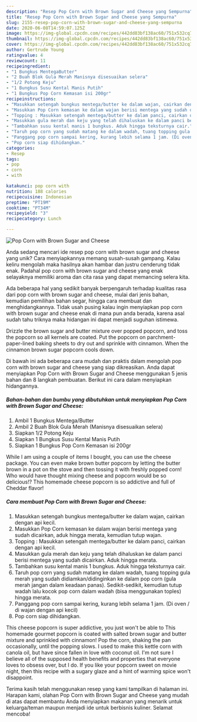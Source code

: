 ```yaml
---
description: "Resep Pop Corn with Brown Sugar and Cheese yang Sempurna"
title: "Resep Pop Corn with Brown Sugar and Cheese yang Sempurna"
slug: 2155-resep-pop-corn-with-brown-sugar-and-cheese-yang-sempurna
date: 2020-06-08T14:59:07.125Z
image: https://img-global.cpcdn.com/recipes/442dd83bf138ac60/751x532cq70/pop-corn-with-brown-sugar-and-cheese-foto-resep-utama.jpg
thumbnail: https://img-global.cpcdn.com/recipes/442dd83bf138ac60/751x532cq70/pop-corn-with-brown-sugar-and-cheese-foto-resep-utama.jpg
cover: https://img-global.cpcdn.com/recipes/442dd83bf138ac60/751x532cq70/pop-corn-with-brown-sugar-and-cheese-foto-resep-utama.jpg
author: Gertrude Young
ratingvalue: 4
reviewcount: 11
recipeingredient:
- "1 Bungkus MentegaButter"
- "2 Buah Blok Gula Merah Manisnya disesuaikan selera"
- "1/2 Potong Keju"
- "1 Bungkus Susu Kental Manis Putih"
- "1 Bungkus Pop Corn Kemasan isi 200gr"
recipeinstructions:
- "Masukkan setengah bungkus mentega/butter ke dalam wajan, cairkan dengan api kecil."
- "Masukkan Pop Corn kemasan ke dalam wajan berisi mentega yang sudah dicairkan, aduk hingga merata, kemudian tutup wajan."
- "Topping : Masukkan setengah mentega/butter ke dalam panci, cairkan dengan api kecil."
- "Masukkan gula merah dan keju yang telah dihaluskan ke dalam panci berisi mentega yang sudah dicairkan. Aduk hingga merata."
- "Tambahkan susu kental manis 1 bungkus. Aduk hingga teksturnya cair."
- "Taruh pop corn yang sudah matang ke dalam wadah, tuang topping gula merah yang sudah didiamkan/didinginkan ke dalam pop corn (gula merah jangan dalam keadaan panas). Sedikit-sedikit, kemudian tutup wadah lalu kocok pop corn dalam wadah (bisa menggunakan toples) hingga merata."
- "Panggang pop corn sampai kering, kurang lebih selama 1 jam. (Di oven / di wajan dengan api kecil)"
- "Pop corn siap dihidangkan."
categories:
- Resep
tags:
- pop
- corn
- with

katakunci: pop corn with 
nutrition: 188 calories
recipecuisine: Indonesian
preptime: "PT19M"
cooktime: "PT34M"
recipeyield: "3"
recipecategory: Lunch

---
```



![Pop Corn with Brown Sugar and Cheese](https://img-global.cpcdn.com/recipes/442dd83bf138ac60/751x532cq70/pop-corn-with-brown-sugar-and-cheese-foto-resep-utama.jpg)

Anda sedang mencari ide resep pop corn with brown sugar and cheese yang unik? Cara menyiapkannya memang susah-susah gampang. Kalau keliru mengolah maka hasilnya akan hambar dan justru cenderung tidak enak. Padahal pop corn with brown sugar and cheese yang enak selayaknya memiliki aroma dan cita rasa yang dapat memancing selera kita.

Ada beberapa hal yang sedikit banyak berpengaruh terhadap kualitas rasa dari pop corn with brown sugar and cheese, mulai dari jenis bahan, kemudian pemilihan bahan segar, hingga cara membuat dan menghidangkannya. Tidak usah pusing kalau ingin menyiapkan pop corn with brown sugar and cheese enak di mana pun anda berada, karena asal sudah tahu triknya maka hidangan ini dapat menjadi suguhan istimewa.

Drizzle the brown sugar and butter mixture over popped popcorn, and toss the popcorn so all kernels are coated. Put the popcorn on parchment-paper-lined baking sheets to dry out and sprinkle with cinnamon. When the cinnamon brown sugar popcorn cools down.


Di bawah ini ada beberapa cara mudah dan praktis dalam mengolah pop corn with brown sugar and cheese yang siap dikreasikan. Anda dapat menyiapkan Pop Corn with Brown Sugar and Cheese menggunakan 5 jenis bahan dan 8 langkah pembuatan. Berikut ini cara dalam menyiapkan hidangannya.

<!--inarticleads1-->

##### Bahan-bahan dan bumbu yang dibutuhkan untuk menyiapkan Pop Corn with Brown Sugar and Cheese:

1. Ambil 1 Bungkus Mentega/Butter
1. Ambil 2 Buah Blok Gula Merah (Manisnya disesuaikan selera)
1. Siapkan 1/2 Potong Keju
1. Siapkan 1 Bungkus Susu Kental Manis Putih
1. Siapkan 1 Bungkus Pop Corn Kemasan isi 200gr


While I am using a couple of items I bought, you can use the cheese package. You can even make brown butter popcorn by letting the butter brown in a pot on the stove and then tossing it with freshly popped corn! Who would have thought mixing cheese and popcorn would be so delicious!? This homemade cheese popcorn is so addictive and full of Cheddar flavor! 

<!--inarticleads2-->

##### Cara membuat Pop Corn with Brown Sugar and Cheese:

1. Masukkan setengah bungkus mentega/butter ke dalam wajan, cairkan dengan api kecil.
1. Masukkan Pop Corn kemasan ke dalam wajan berisi mentega yang sudah dicairkan, aduk hingga merata, kemudian tutup wajan.
1. Topping : Masukkan setengah mentega/butter ke dalam panci, cairkan dengan api kecil.
1. Masukkan gula merah dan keju yang telah dihaluskan ke dalam panci berisi mentega yang sudah dicairkan. Aduk hingga merata.
1. Tambahkan susu kental manis 1 bungkus. Aduk hingga teksturnya cair.
1. Taruh pop corn yang sudah matang ke dalam wadah, tuang topping gula merah yang sudah didiamkan/didinginkan ke dalam pop corn (gula merah jangan dalam keadaan panas). Sedikit-sedikit, kemudian tutup wadah lalu kocok pop corn dalam wadah (bisa menggunakan toples) hingga merata.
1. Panggang pop corn sampai kering, kurang lebih selama 1 jam. (Di oven / di wajan dengan api kecil)
1. Pop corn siap dihidangkan.


This cheese popcorn is super addictive, you just won&#39;t be able to This homemade gourmet popcorn is coated with salted brown sugar and butter mixture and sprinkled with cinnamon! Pop the corn, shaking the pan occasionally, until the popping slows. I used to make this kettle corn with canola oil, but have since fallen in love with coconut oil. I&#39;m not sure I believe all of the supposed health benefits and properties that everyone loves to obsess over, but I do. If you like your popcorn sweet on movie night, then this recipe with a sugary glaze and a hint of warming spice won&#39;t disappoint. 

Terima kasih telah menggunakan resep yang kami tampilkan di halaman ini. Harapan kami, olahan Pop Corn with Brown Sugar and Cheese yang mudah di atas dapat membantu Anda menyiapkan makanan yang menarik untuk keluarga/teman maupun menjadi ide untuk berbisnis kuliner. Selamat mencoba!
